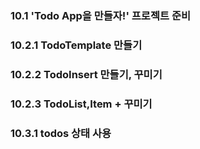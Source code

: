### 10.1 'Todo App을 만들자!' 프로젝트 준비

### 10.2.1 TodoTemplate 만들기

### 10.2.2 TodoInsert 만들기, 꾸미기

### 10.2.3 TodoList,Item + 꾸미기

### 10.3.1 todos 상태 사용
